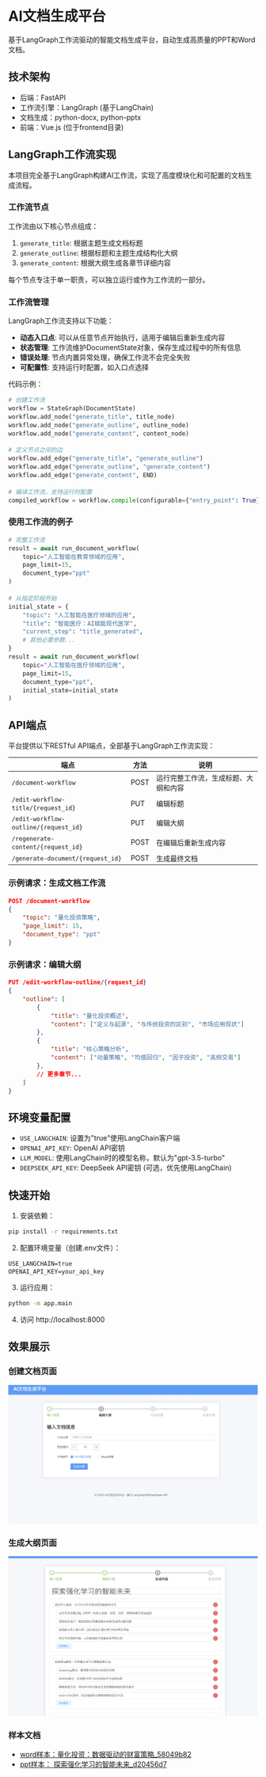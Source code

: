 # AI文档生成平台

基于LangGraph工作流驱动的智能文档生成平台，自动生成高质量的PPT和Word文档。

## 技术架构

- 后端：FastAPI
- 工作流引擎：LangGraph (基于LangChain)
- 文档生成：python-docx, python-pptx
- 前端：Vue.js (位于frontend目录)

## LangGraph工作流实现

本项目完全基于LangGraph构建AI工作流，实现了高度模块化和可配置的文档生成流程。

### 工作流节点

工作流由以下核心节点组成：

1. `generate_title`: 根据主题生成文档标题
2. `generate_outline`: 根据标题和主题生成结构化大纲
3. `generate_content`: 根据大纲生成各章节详细内容

每个节点专注于单一职责，可以独立运行或作为工作流的一部分。

### 工作流管理

LangGraph工作流支持以下功能：

- **动态入口点**: 可以从任意节点开始执行，适用于编辑后重新生成内容
- **状态管理**: 工作流维护DocumentState对象，保存生成过程中的所有信息
- **错误处理**: 节点内置异常处理，确保工作流不会完全失败
- **可配置性**: 支持运行时配置，如入口点选择

代码示例：

```python
# 创建工作流
workflow = StateGraph(DocumentState)
workflow.add_node("generate_title", title_node)
workflow.add_node("generate_outline", outline_node)
workflow.add_node("generate_content", content_node)

# 定义节点之间的边
workflow.add_edge("generate_title", "generate_outline")
workflow.add_edge("generate_outline", "generate_content")
workflow.add_edge("generate_content", END)

# 编译工作流，支持运行时配置
compiled_workflow = workflow.compile(configurable={"entry_point": True})
```

### 使用工作流的例子

```python
# 完整工作流
result = await run_document_workflow(
    topic="人工智能在教育领域的应用",
    page_limit=15,
    document_type="ppt"
)

# 从指定阶段开始
initial_state = {
    "topic": "人工智能在医疗领域的应用",
    "title": "智能医疗：AI赋能现代医学",
    "current_step": "title_generated",
    # 其他必要参数...
}
result = await run_document_workflow(
    topic="人工智能在医疗领域的应用",
    page_limit=15,
    document_type="ppt",
    initial_state=initial_state
)
```

## API端点

平台提供以下RESTful API端点，全部基于LangGraph工作流实现：

| 端点 | 方法 | 说明 |
|------|------|------|
| `/document-workflow` | POST | 运行完整工作流，生成标题、大纲和内容 |
| `/edit-workflow-title/{request_id}` | PUT | 编辑标题 |
| `/edit-workflow-outline/{request_id}` | PUT | 编辑大纲 |
| `/regenerate-content/{request_id}` | POST | 在编辑后重新生成内容 |
| `/generate-document/{request_id}` | POST | 生成最终文档 |

### 示例请求：生成文档工作流

```json
POST /document-workflow
{
    "topic": "量化投资策略",
    "page_limit": 15,
    "document_type": "ppt"
}
```

### 示例请求：编辑大纲

```json
PUT /edit-workflow-outline/{request_id}
{
    "outline": [
        {
            "title": "量化投资概述",
            "content": ["定义与起源", "与传统投资的区别", "市场应用现状"]
        },
        {
            "title": "核心策略分析",
            "content": ["动量策略", "均值回归", "因子投资", "高频交易"]
        },
        // 更多章节...
    ]
}
```

## 环境变量配置

- `USE_LANGCHAIN`: 设置为"true"使用LangChain客户端
- `OPENAI_API_KEY`: OpenAI API密钥
- `LLM_MODEL`: 使用LangChain时的模型名称，默认为"gpt-3.5-turbo"
- `DEEPSEEK_API_KEY`: DeepSeek API密钥 (可选，优先使用LangChain)

## 快速开始

1. 安装依赖：

```bash
pip install -r requirements.txt
```

2. 配置环境变量（创建.env文件）：

```
USE_LANGCHAIN=true
OPENAI_API_KEY=your_api_key
```

3. 运行应用：

```bash
python -m app.main
```

4. 访问 http://localhost:8000

## 效果展示

### 创建文档页面

![创建文档页面](images/首页.jpg)

### 生成大纲页面

![生成大纲页面](images/大纲.png)

### 样本文档

- [word样本：量化投资：数据驱动的财富策略_58049b82](docs/量化投资：数据驱动的财富策略_58049b82.docx)
- [ppt样本： 探索强化学习的智能未来_d20456d7](docs/探索强化学习的智能未来_d20456d7.pptx)
